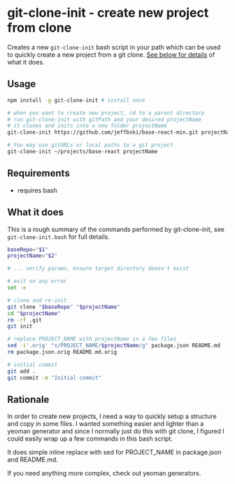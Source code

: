 # git-clone-init - create new project from clone

Creates a new `git-clone-init` bash script in your path which can be used to quickly create a new project from a git clone. [See below for details](#what-it-does) of what it does.

## Usage

```bash
npm install -g git-clone-init # install once

# when you want to create new project, cd to a parent directory
# run git-clone-init with gitPath and your desired projectName
# it clones and inits into a new folder projectName
git-clone-init https://github.com/jeffbski/base-react-min.git projectName

# You may use gitURLs or local paths to a git project
git-clone-init ~/projects/base-react projectName
```

## Requirements

 - requires bash

## What it does

This is a rough summary of the commands performed by git-clone-init, see `git-clone-init.bash` for full details.

```bash
baseRepo="$1"
projectName="$2"

# ... verify params, ensure target directory doesn't exist

# exit on any error
set -e

# clone and re-init
git clone "$baseRepo" "$projectName"
cd "$projectName"
rm -rf .git
git init

# replace PROJECT_NAME with projectName in a few files
sed -i'.orig' "s/PROJECT_NAME/$projectName/g" package.json README.md
rm package.json.orig README.md.orig

# initial commit
git add .
git commit -m "Initial commit"
```


## Rationale

In order to create new projects, I need a way to quickly setup a structure and copy in some files. I wanted something easier and lighter than a yeoman generator and since I normally just do this with git clone, I figured I could easily wrap up a few commands in this bash script.

It does simple inline replace with sed for PROJECT_NAME in package.json and README.md.

If you need anything more complex, check out yeoman generators.
